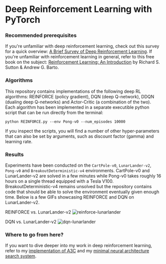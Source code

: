 # Deep Reinforcement Learning with PyTorch

### Recommended prerequisites

If you're unfamiliar with deep reinforcement learning, check out this survey for a quick overview: [A Brief Survey of Deep Reinforcement Learning](https://arxiv.org/abs/1708.05866). If you're unfamiliar with reinforcement learning in general, refer to this free book on the subject: [Reinforcement Learning: An Introduction](http://www.incompleteideas.net/book/the-book.html) by Richard S. Sutton & Andrew G. Barto.

### Algorithms

This repository contains implementations of the following deep RL algorithms: REINFORCE (policy gradient), DQN (deep Q-network), DDQN (dualing deep Q-networks) and Actor-Critic (a combination of the two). Each algorithm has been implemented in a separate executible python script that can be run directly from the terminal:

```
python REINFORCE.py --env Pong-v0 --num_episodes 10000
```

If you inspect the scripts, you will find a number of other hyper-parameters that can also be set by arguments, such as discount factor (gamma) and learning rate.

### Results
Experiments have been conducted on the ```CartPole-v0```, ```LunarLander-v2```, ```Pong-v0``` and ```BreakoutDeterministic-v4``` environments. CartPole-v0 and LunarLander-v2 are solved in a few minutes while Pong-v0 takes roughly 16 hours on a single thread equipped with a Tesla V100. BreakoutDeterministic-v4 remains unsolved but the repository contains code that should be able to solve the environment eventually given enough time.
Below is a few GIFs showcasing REINFORCE and DQN on LunarLander-v2.

REINFORCE vs. LunarLander-v2
![reinforce-lunarlander](https://i.imgur.com/Q7GioKq.gif)

DQN vs. LunarLander-v2
![dqn-lunarlander](https://i.imgur.com/4FGK7X5.gif)

### Where to go from here?

If you want to dive deeper into my work in deep reinforcement learning, refer to my [implementation of A3C](https://github.com/nicklashansen/a3c) and my [minimal neural architecture search system](https://github.com/nicklashansen/minimal-nas).
